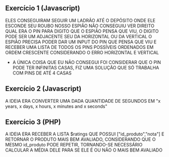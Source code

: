 ## Exercício 1 (Javascript)

ELES CONSEGUIRAM SEGUIR UM LADRÃO ATÉ O DEPÓSITO ONDE ELE ESCONDE SEU ROUBO
NOSSO ESPIÃO NÃO CONSEGUIU VER DIREITO QUAL ERA O PIN
PARA DIGITO QUE O ESPIÃO PENSA QUE VIU, O DIGITO PODE SER UM ADJACENTE SEU DA HORIZONTAL OU DA VERTICAL
O ESPIÃO PRECISA PODER DAR UM INPUT DO PIN QUE PENSA QUE VIU E RECEBER UMA LISTA DE TODOS OS PINS POSSÍVEIS ORDENADOS EM ORDEM CRESCENTE CONSIDERANDO O ERRO HORIZONTAL E VERTICAL
- A ÚNICA COISA QUE EU NÃO CONSEGUI FOI CONSIDERAR QUE O PIN PODE TER INFINITAS CASAS, FIZ UMA SOLUÇÃO QUE SÓ TRABALHA COM PINS DE ATÉ 4 CASAS

## Exercício 2 (Javascript)

A IDEIA ERA CONVERTER UMA DADA QUANTIDADE DE SEGUNDOS EM "x years, x days, x hours, x minutes and x seconds" 

## Exercício 3 (PHP)

A IDEIA ERA RECEBER A LISTA $ratings QUE POSSUI ["id_produto","nota"] E RETORNAR O PRODUTO MAIS BEM AVALIADO, CONSIDERANDO QUE O MESMO id_produto PODE REPETIR,
TORNANDO-SE NECESSÁRIO CALCULAR A MÉDIA DELE PARA SE ELE É OU NÃO O MAIS BEM AVALIADO
